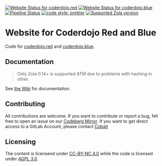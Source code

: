 [![Website Status for coderdojo.red](https://img.shields.io/website?down_color=gray&down_message=DOWN&label=Red&logo=nginx&style=flat-square&up_color=red&up_message=UP&url=https%3A%2F%2Fcoderdojo.red)](https://coderdojo.red)
[![Website Status for coderdojo.blue](https://img.shields.io/website?down_color=gray&down_message=DOWN&label=Blue&logo=nginx&style=flat-square&up_color=blue&up_message=UP&url=https%3A%2F%2Fcoderdojo.red)](https://coderdojo.blue)
[![Pipeline Status](https://img.shields.io/gitlab/pipeline/coderdojo/coderdojo-website/main?gitlab_url=https%3A%2F%2Fgitlab.cobalt.rocks&label=Build&logo=docker&style=flat-square)](https://gitlab.cobalt.rocks/coderdojo/coderdojo-website/-/pipelines)
[![code style: prettier](https://img.shields.io/badge/code_style-prettier-ff69b4.svg?style=flat-square)](https://github.com/prettier/prettier)
[![Supported Zola version](https://img.shields.io/static/v1?label=Zola&message=v0.14.0&color=black&style=flat-square)](https://www.getzola.org/)

# Website for Coderdojo Red and Blue

Code for [coderdojo.red](https://coderdojo.red) and
[coderdojo.blue](https://coderdojo.blue).

## Documentation

> Only Zola 0.14+ is supported ATM due to problems with hashing in other.

See
[the Wiki](https://gitlab.cobalt.rocks/coderdojo/coderdojo-website/-/wikis/home)
for documentation.

## Contributing

All contributions are welcome. If you want to contribute or report a bug, fell
free to open an issue on our
[Codeberg Mirror](https://codeberg.org/c0balt/coderdojo-website-mirror). If
you want to get direct access to a GitLab Account, please contact
[Cobalt](https://cobalt.rocks/content/contact/)

## Licensing

The content is licensend under
[CC-BY-NC 4.0](https://creativecommons.org/licenses/by-nc/4.0/legalcode.de)
while the code is licensed under
[AGPL 3.0](https://www.gnu.org/licenses/agpl-3.0.en.html).
